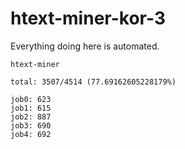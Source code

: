 # htext-miner-kor-3

Everything doing here is automated.

```
htext-miner

total: 3507/4514 (77.69162605228179%)

job0: 623
job1: 615
job2: 887
job3: 690
job4: 692
```